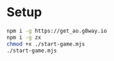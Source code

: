 # Setup

```sh
npm i -g https://get_ao.g8way.io
npm i -g zx
chmod +x ./start-game.mjs
./start-game.mjs
```
